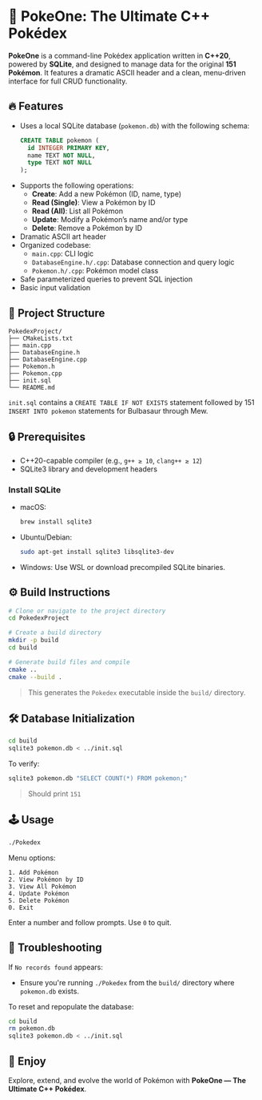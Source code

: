 # 🧬 PokeOne: The Ultimate C++ Pokédex

**PokeOne** is a command-line Pokédex application written in **C++20**, powered by **SQLite**, and designed to manage data for the original **151 Pokémon**. It features a dramatic ASCII header and a clean, menu-driven interface for full CRUD functionality.

## 🔥 Features

- Uses a local SQLite database (`pokemon.db`) with the following schema:
  ```sql
  CREATE TABLE pokemon (
    id INTEGER PRIMARY KEY,
    name TEXT NOT NULL,
    type TEXT NOT NULL
  );
  ```
- Supports the following operations:
  - **Create**: Add a new Pokémon (ID, name, type)
  - **Read (Single)**: View a Pokémon by ID
  - **Read (All)**: List all Pokémon
  - **Update**: Modify a Pokémon’s name and/or type
  - **Delete**: Remove a Pokémon by ID
- Dramatic ASCII art header
- Organized codebase:
  - `main.cpp`: CLI logic
  - `DatabaseEngine.h/.cpp`: Database connection and query logic
  - `Pokemon.h/.cpp`: Pokémon model class
- Safe parameterized queries to prevent SQL injection
- Basic input validation

## 📁 Project Structure

```
PokedexProject/
├── CMakeLists.txt
├── main.cpp
├── DatabaseEngine.h
├── DatabaseEngine.cpp
├── Pokemon.h
├── Pokemon.cpp
├── init.sql
└── README.md
```

`init.sql` contains a `CREATE TABLE IF NOT EXISTS` statement followed by 151 `INSERT INTO pokemon` statements for Bulbasaur through Mew.

## 🔒 Prerequisites

- C++20-capable compiler (e.g., `g++ ≥ 10`, `clang++ ≥ 12`)
- SQLite3 library and development headers

### Install SQLite

- macOS:
  ```bash
  brew install sqlite3
  ```

- Ubuntu/Debian:
  ```bash
  sudo apt-get install sqlite3 libsqlite3-dev
  ```

- Windows:
  Use WSL or download precompiled SQLite binaries.

## ⚙️ Build Instructions

```bash
# Clone or navigate to the project directory
cd PokedexProject

# Create a build directory
mkdir -p build
cd build

# Generate build files and compile
cmake ..
cmake --build .
```

> This generates the `Pokedex` executable inside the `build/` directory.

## 🛠️ Database Initialization

```bash
cd build
sqlite3 pokemon.db < ../init.sql
```

To verify:
```bash
sqlite3 pokemon.db "SELECT COUNT(*) FROM pokemon;"
```
> Should print `151`

## 🕹️ Usage

```bash
./Pokedex
```

Menu options:
```
1. Add Pokémon
2. View Pokémon by ID
3. View All Pokémon
4. Update Pokémon
5. Delete Pokémon
0. Exit
```

Enter a number and follow prompts. Use `0` to quit.

## 🧩 Troubleshooting

If `No records found` appears:
- Ensure you're running `./Pokedex` from the `build/` directory where `pokemon.db` exists.

To reset and repopulate the database:
```bash
cd build
rm pokemon.db
sqlite3 pokemon.db < ../init.sql
```

## 🎉 Enjoy

Explore, extend, and evolve the world of Pokémon with **PokeOne — The Ultimate C++ Pokédex**.
